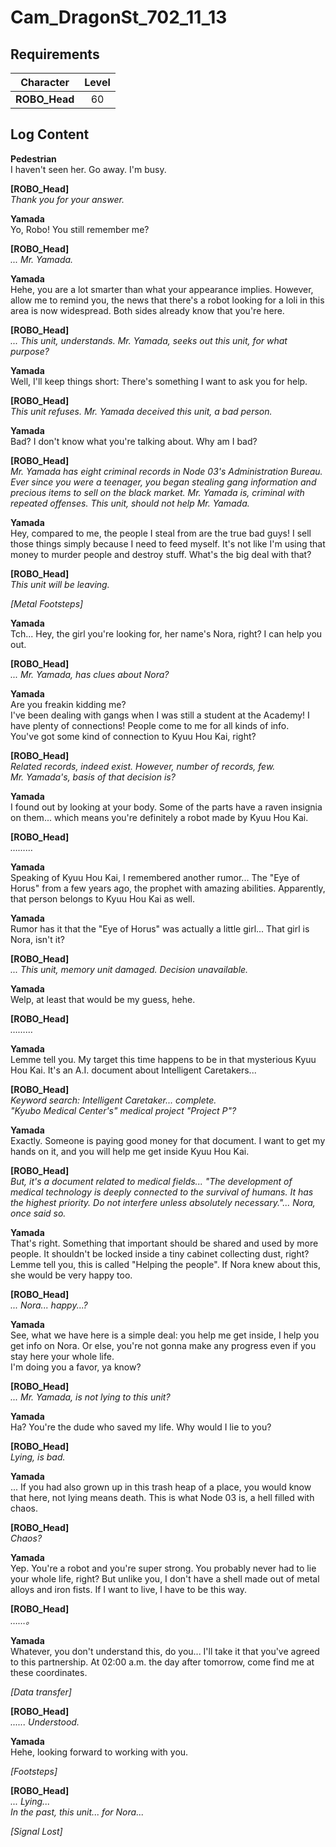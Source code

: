 # Cam_DragonSt_702_11_13
## Requirements
|  Character  |Level|
|-------------|:---:|
|**ROBO_Head**| 60  |

## Log Content
**Pedestrian**<br>
I haven't seen her. Go away. I'm busy.

**[ROBO_Head]**<br>
*Thank you for your answer.*

**Yamada**<br>
Yo, Robo! You still remember me?

**[ROBO_Head]**<br>
*... Mr. Yamada.*

**Yamada**<br>
Hehe, you are a lot smarter than what your appearance implies. However, allow me to remind you, the news that there's a robot looking for a loli in this area is now widespread. Both sides already know that you're here.

**[ROBO_Head]**<br>
*... This unit, understands. Mr. Yamada, seeks out this unit, for what purpose?*

**Yamada**<br>
Well, I'll keep things short: There's something I want to ask you for help.

**[ROBO_Head]**<br>
*This unit refuses. Mr. Yamada deceived this unit, a bad person.*

**Yamada**<br>
Bad? I don't know what you're talking about. Why am I bad?

**[ROBO_Head]**<br>
*Mr. Yamada has eight criminal records in Node 03's Administration Bureau. Ever since you were a teenager, you began stealing gang information and precious items to sell on the black market. Mr. Yamada is, criminal with repeated offenses. This unit, should not help Mr. Yamada.*

**Yamada**<br>
Hey, compared to me, the people I steal from are the true bad guys! I sell those things simply because I need to feed myself. It's not like I'm using that money to murder people and destroy stuff. What's the big deal with that?

**[ROBO_Head]**<br>
*This unit will be leaving.*

*\[Metal Footsteps\]*

**Yamada**<br>
Tch... Hey, the girl you're looking for, her name's Nora, right? I can help you out.

**[ROBO_Head]**<br>
*... Mr. Yamada, has clues about Nora?*

**Yamada**<br>
Are you freakin kidding me?<br>
I've been dealing with gangs when I was still a student at the Academy! I have plenty of connections! People come to me for all kinds of info.<br>
You've got some kind of connection to Kyuu Hou Kai, right?

**[ROBO_Head]**<br>
*Related records, indeed exist. However, number of records, few.<br>
Mr. Yamada's, basis of that decision is?*

**Yamada**<br>
I found out by looking at your body. Some of the parts have a raven insignia on them... which means you're definitely a robot made by Kyuu Hou Kai.

**[ROBO_Head]**<br>
*………*

**Yamada**<br>
Speaking of Kyuu Hou Kai, I remembered another rumor... The "Eye of Horus" from a few years ago, the prophet with amazing abilities. Apparently, that person belongs to Kyuu Hou Kai as well.

**Yamada**<br>
Rumor has it that the "Eye of Horus" was actually a little girl... That girl is Nora, isn't it?

**[ROBO_Head]**<br>
*... This unit, memory unit damaged. Decision unavailable.*

**Yamada**<br>
Welp, at least that would be my guess, hehe.

**[ROBO_Head]**<br>
*………*

**Yamada**<br>
Lemme tell you. My target this time happens to be in that mysterious Kyuu Hou Kai. It's an A.I. document about Intelligent Caretakers...

**[ROBO_Head]**<br>
*Keyword search: Intelligent Caretaker... complete.<br>
"Kyubo Medical Center's" medical project "Project P"?*

**Yamada**<br>
Exactly. Someone is paying good money for that document. I want to get my hands on it, and you will help me get inside Kyuu Hou Kai.

**[ROBO_Head]**<br>
*But, it's a document related to medical fields... "The development of medical technology is deeply connected to the survival of humans. It has the highest priority. Do not interfere unless absolutely necessary."... Nora, once said so.*

**Yamada**<br>
That's right. Something that important should be shared and used by more people. It shouldn't be locked inside a tiny cabinet collecting dust, right?<br>
Lemme tell you, this is called "Helping the people". If Nora knew about this, she would be very happy too.

**[ROBO_Head]**<br>
*... Nora... happy...?*

**Yamada**<br>
See, what we have here is a simple deal: you help me get inside, I help you get info on Nora. Or else, you're not gonna make any progress even if you stay here your whole life.<br>
I'm doing you a favor, ya know?

**[ROBO_Head]**<br>
*... Mr. Yamada, is not lying to this unit?*

**Yamada**<br>
Ha? You're the dude who saved my life. Why would I lie to you?

**[ROBO_Head]**<br>
*Lying, is bad.*

**Yamada**<br>
... If you had also grown up in this trash heap of a place, you would know that here, not lying means death. This is what Node 03 is, a hell filled with chaos.

**[ROBO_Head]**<br>
*Chaos?*

**Yamada**<br>
Yep. You're a robot and you're super strong. You probably never had to lie your whole life, right? But unlike you, I don't have a shell made out of metal alloys and iron fists. If I want to live, I have to be this way.

**[ROBO_Head]**<br>
*……。*

**Yamada**<br>
Whatever, you don't understand this, do you... I'll take it that you've agreed to this partnership. At 02:00 a.m. the day after tomorrow, come find me at these coordinates.

*\[Data transfer\]*

**[ROBO_Head]**<br>
*...... Understood.*

**Yamada**<br>
Hehe, looking forward to working with you.

*\[Footsteps\]*

**[ROBO_Head]**<br>
*... Lying... <br>
In the past, this unit... for Nora...*

*[Signal Lost]*
